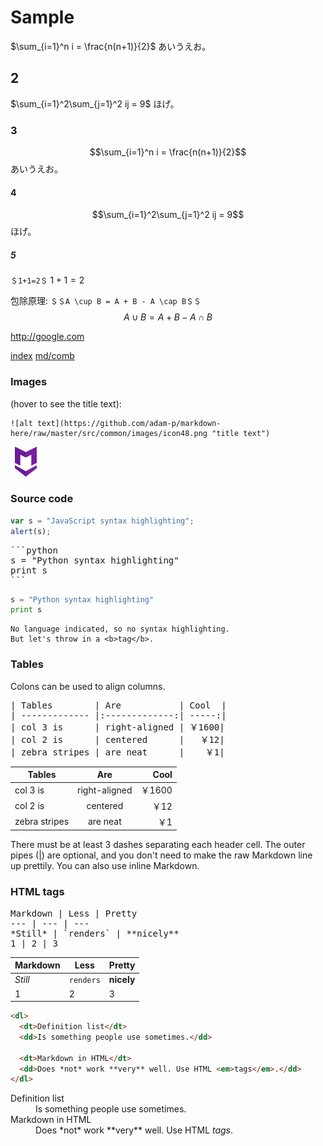 # Sample

$\sum_{i=1}^n i = \frac{n(n+1)}{2}$  あいうえお。

## 2

$\sum_{i=1}^2\sum_{j=1}^2 ij = 9$ ほげ。

### 3

$$\sum_{i=1}^n i = \frac{n(n+1)}{2}$$ あいうえお。

#### 4

$$\sum_{i=1}^2\sum_{j=1}^2 ij = 9$$ ほげ。

##### 5

`＄1+1=2＄`
$1+1=2$

包除原理:
`＄＄A \cup B = A + B - A \cap B＄＄`
$$ A \cup B = A + B - A \cap B $$

http://google.com

[index](#index.md)
[md/comb](#md/comb.md)

### Images
(hover to see the title text):
```
![alt text](https://github.com/adam-p/markdown-here/raw/master/src/common/images/icon48.png "title text")
```
![alt text](https://github.com/adam-p/markdown-here/raw/master/src/common/images/icon48.png "title text")

### Source code

```javascript
var s = "JavaScript syntax highlighting";
alert(s);
```

<pre>
```python
s = "Python syntax highlighting"
print s
```
</pre>

```python
s = "Python syntax highlighting"
print s
```

```
No language indicated, so no syntax highlighting. 
But let's throw in a <b>tag</b>.
```

### Tables

Colons can be used to align columns.

<pre>
| Tables        | Are           | Cool  |
| ------------- |:-------------:| -----:|
| col 3 is      | right-aligned | ￥1600|
| col 2 is      | centered      |   ￥12|
| zebra stripes | are neat      |    ￥1|
</pre>


| Tables        | Are           | Cool  |
| ------------- |:-------------:| -----:|
| col 3 is      | right-aligned | ￥1600|
| col 2 is      | centered      |   ￥12|
| zebra stripes | are neat      |    ￥1|

There must be at least 3 dashes separating each header cell.
The outer pipes (|) are optional, and you don't need to make the 
raw Markdown line up prettily. You can also use inline Markdown.

### HTML tags

<pre>
Markdown | Less | Pretty
--- | --- | ---
*Still* | `renders` | **nicely**
1 | 2 | 3
</pre>

Markdown | Less | Pretty
--- | --- | ---
*Still* | `renders` | **nicely**
1 | 2 | 3

```html
<dl>
  <dt>Definition list</dt>
  <dd>Is something people use sometimes.</dd>

  <dt>Markdown in HTML</dt>
  <dd>Does *not* work **very** well. Use HTML <em>tags</em>.</dd>
</dl>
```

<dl>
  <dt>Definition list</dt>
  <dd>Is something people use sometimes.</dd>

  <dt>Markdown in HTML</dt>
  <dd>Does *not* work **very** well. Use HTML <em>tags</em>.</dd>
</dl>

